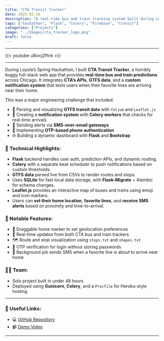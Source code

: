 ```yaml
---
title: "CTA Transit Tracker"
date: 2025-02-16
description: "A real-time bus and train tracking system built during Loyola's Hackathon."
tags: ["hackathon", "Flask", "Celery", "Firebase", "transit"]
categories: ["Projects"]
image: "../Images/cta_tracker_logo.png"
draft: false
---
```


<hr>

{{< youtube u8ivcj2fhrk >}}

<hr>

During Loyola’s Spring Hackathon, I built **CTA Transit Tracker**, a horribly buggy full-stack web app that provides **real-time bus and train predictions** across Chicago. It integrates **CTA’s APIs**, **GTFS data**, and a **custom notification system** that texts users when their favorite lines are arriving near their home.

This was a major engineering challenge that included:
- 🔧 Parsing and visualizing **GTFS transit data** with `folium` and `Leaflet.js`
- 🧠 Creating a **notification system** with **Celery workers** that checks for real-time arrivals
- 📨 Sending alerts via **SMS-over-email gateways**
- 🔐 Implementing **OTP-based phone authentication**
- 🌐 Building a dynamic dashboard with **Flask** and **Bootstrap**

### 🧠 Technical Highlights:
- **Flask** backend handles user auth, prediction APIs, and dynamic routing.
- **Celery** with a separate beat scheduler to push notifications based on custom thresholds.
- **GTFS data** parsed live from CSVs to render routes and stops.
- Uses **SQLite** for fast local data storage, with **Flask-Migrate** + Alembic for schema changes.
- **Leaflet.js** provides an interactive map of buses and trains using emoji and icon markers.
- Users can **set their home location**, **favorite lines**, and **receive SMS alerts** based on proximity and time-to-arrival.

### 🧪 Notable Features:
- 📍 Draggable home marker to set geolocation preferences
- 🔁 Real-time updates from both CTA bus and train trackers
- 🗺️ Route and stop visualization using `stops.txt` and `shapes.txt`
- 💬 OTP verification for login without storing passwords
- 🔔 Background job sends SMS when a favorite line is about to arrive near home

### 🧑‍💻 Team:
- Solo project built in under 48 hours
- Deployed using **Gunicorn**, **Celery**, and a `Procfile` for Heroku-style hosting

---

### 🔗 Useful Links:
- 💻 [GitHub Repository](https://github.com/EricSpencer00/LoyolaHACK)  
- 📹 [Demo Video](https://youtu.be/u8ivcj2fhrk)

---
